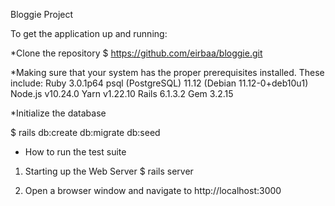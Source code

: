 Bloggie Project

To get the application up and running:

*Clone the repository
 $ https://github.com/eirbaa/bloggie.git
 
*Making sure that your system  has the proper prerequisites installed. These include:
Ruby 3.0.1p64
psql (PostgreSQL) 11.12 (Debian 11.12-0+deb10u1)
Node.js v10.24.0
Yarn v1.22.10
Rails 6.1.3.2
Gem  3.2.15

*Initialize the database

$ rails db:create db:migrate db:seed

* How to run the test suite

1. Starting up the Web Server
$ rails server

2. Open a browser window and navigate to http://localhost:3000



